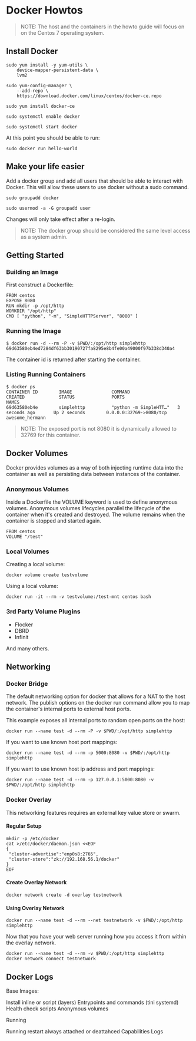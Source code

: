 # Docker Howtos

> NOTE: The host and the containers in the howto guide will focus on on the Centos 7 operating system.

## Install Docker

    sudo yum install -y yum-utils \
        device-mapper-persistent-data \
        lvm2

    sudo yum-config-manager \
        --add-repo \
        https://download.docker.com/linux/centos/docker-ce.repo

    sudo yum install docker-ce

    sudo systemctl enable docker

    sudo systemctl start docker

At this point you should be able to run:

    sudo docker run hello-world

## Make your life easier

Add a docker group and add all users that should be able to interact with Docker.  This will allow these users to use docker without a sudo command.

    sudo groupadd docker

    sudo usermod -a -G groupadd user

Changes will only take effect after a re-login.

> NOTE:  The docker group should be considered the same level access as a system admin.

## Getting Started

### Building an Image

First construct a Dockerfile:

    FROM centos
    EXPOSE 8080
    RUN mkdir -p /opt/http
    WORKDIR "/opt/http"
    CMD [ "python", "-m", "SimpleHTTPServer", "8080" ]


### Running the Image

    $ docker run -d --rm -P -v $PWD/:/opt/http simplehttp
    69d63580eb4ed7284df63bb30190727fa8295e8b4fe00a49000f97b338d340a4

The container id is returned after starting the container.

### Listing Running Containers

    $ docker ps
    CONTAINER ID        IMAGE               COMMAND                  CREATED             STATUS              PORTS                     NAMES
    69d63580eb4e        simplehttp          "python -m SimpleHTT…"   3 seconds ago       Up 2 seconds        0.0.0.0:32769->8080/tcp   awesome_hermann

> NOTE: The exposed port is not 8080 it is dynamically allowed to 32769 for this container.

## Docker Volumes

Docker provides volumes as a way of both injecting runtime data into the container as well as persisting data between instances of the container.

### Anonymous Volumes

Inside a Dockerfile the VOLUME keyword is used to define anonymous volumes.  Anonymous volumes lifecycles parallel the lifecycle of the container when it's created and destroyed.  The volume remains when the container is stopped and started again.

    FROM centos
    VOLUME "/test"

### Local Volumes

Creating a local volume:

    docker volume create testvolume

Using a local volume:

    docker run -it --rm -v testvolume:/test-mnt centos bash

### 3rd Party Volume Plugins

- Flocker
- DBRD
- Infinit

And many others.

## Networking

### Docker Bridge

The default networking option for docker that allows for a NAT to the host network.  The publish options on the docker run command allow you to map the container's internal ports to external host ports.

This example exposes all internal ports to random open ports on the host:

    docker run --name test -d --rm -P -v $PWD/:/opt/http simplehttp

If you want to use known host port mappings:

    docker run --name test -d --rm -p 5000:8080 -v $PWD/:/opt/http simplehttp

If you want to use known host ip address and port mappings:

    docker run --name test -d --rm -p 127.0.0.1:5000:8080 -v $PWD/:/opt/http simplehttp

### Docker Overlay

This networking features requires an external key value store or swarm.

#### Regular Setup

    mkdir -p /etc/docker
    cat >/etc/docker/daemon.json <<EOF
    {
     "cluster-advertise":"enp0s8:2765",
     "cluster-store":"zk://192.168.56.1/docker"
    }
    EOF

#### Create Overlay Network

    docker network create -d overlay testnetwork

#### Using Overlay Network

    docker run --name test -d --rm --net testnetwork -v $PWD/:/opt/http simplehttp

Now that you have your web server running how you access it from within the overlay network.

    docker run --name test -d --rm -v $PWD/:/opt/http simplehttp
    docker network connect testnetwork




## Docker Logs




Base Images:

Install inline or script (layers)
Entrypoints and commands (tini systemd)
Health check scripts
Anonymous volumes

Running

Running restart always attached or deattahced
Capabilities
Logs
